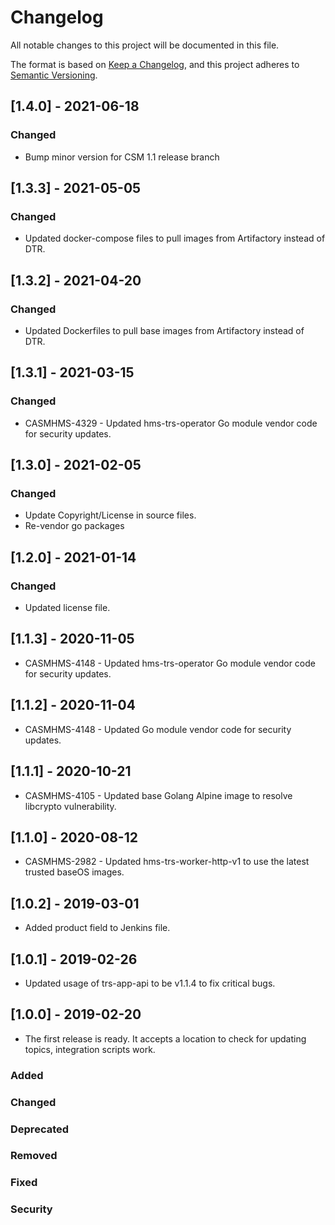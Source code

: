 # Changelog

All notable changes to this project will be documented in this file.

The format is based on [Keep a Changelog](https://keepachangelog.com/en/1.0.0/),
and this project adheres to [Semantic Versioning](https://semver.org/spec/v2.0.0.html).

## [1.4.0] - 2021-06-18

### Changed
- Bump minor version for CSM 1.1 release branch

## [1.3.3] - 2021-05-05

### Changed

- Updated docker-compose files to pull images from Artifactory instead of DTR.

## [1.3.2] - 2021-04-20

### Changed

- Updated Dockerfiles to pull base images from Artifactory instead of DTR.

## [1.3.1] - 2021-03-15

### Changed

- CASMHMS-4329 - Updated hms-trs-operator Go module vendor code for security updates.

## [1.3.0] - 2021-02-05

### Changed

- Update Copyright/License in source files.
- Re-vendor go packages

## [1.2.0] - 2021-01-14

### Changed

- Updated license file.

## [1.1.3] - 2020-11-05

- CASMHMS-4148 - Updated hms-trs-operator Go module vendor code for security updates.

## [1.1.2] - 2020-11-04

- CASMHMS-4148 - Updated Go module vendor code for security updates.

## [1.1.1] - 2020-10-21

- CASMHMS-4105 - Updated base Golang Alpine image to resolve libcrypto vulnerability.

## [1.1.0] - 2020-08-12

- CASMHMS-2982 - Updated hms-trs-worker-http-v1 to use the latest trusted baseOS images.

## [1.0.2] - 2019-03-01

- Added product field to Jenkins file.

## [1.0.1] - 2019-02-26

- Updated usage of trs-app-api to be v1.1.4 to fix critical bugs. 

## [1.0.0] - 2019-02-20

- The first release is ready.  It accepts a location to check for updating topics, integration scripts work. 

### Added

### Changed

### Deprecated

### Removed

### Fixed

### Security

